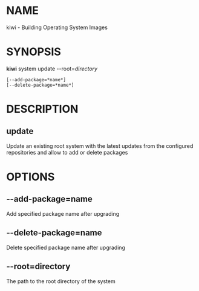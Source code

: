 # NAME

kiwi - Building Operating System Images

# SYNOPSIS

__kiwi__ system update --root=*directory*

    [--add-package=*name*]
    [--delete-package=*name*]

# DESCRIPTION

## __update__

Update an existing root system with the latest updates from the
configured repositories and allow to add or delete packages

# OPTIONS

## __--add-package=name__

Add specified package name after upgrading

## __--delete-package=name__

Delete specified package name after upgrading

## __--root=directory__

The path to the root directory of the system

